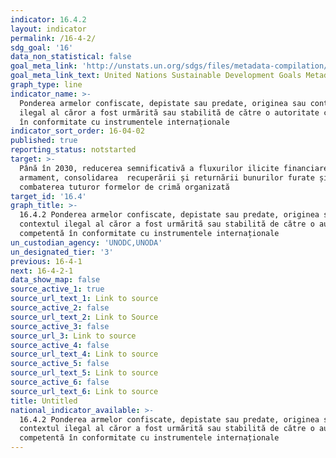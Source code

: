 ```yaml
---
indicator: 16.4.2
layout: indicator
permalink: /16-4-2/
sdg_goal: '16'
data_non_statistical: false
goal_meta_link: 'http://unstats.un.org/sdgs/files/metadata-compilation/Metadata-Goal-16.pdf'
goal_meta_link_text: United Nations Sustainable Development Goals Metadata (pdf 1361kB)
graph_type: line
indicator_name: >-
  Ponderea armelor confiscate, depistate sau predate, originea sau contextul
  ilegal al căror a fost urmărită sau stabilită de către o autoritate competentă
  în conformitate cu instrumentele internaționale
indicator_sort_order: 16-04-02
published: true
reporting_status: notstarted
target: >-
  Până în 2030, reducerea semnificativă a fluxurilor ilicite financiare și de
  armament, consolidarea  recuperării și returnării bunurilor furate și
  combaterea tuturor formelor de crimă organizată
target_id: '16.4'
graph_title: >-
  16.4.2 Ponderea armelor confiscate, depistate sau predate, originea sau
  contextul ilegal al căror a fost urmărită sau stabilită de către o autoritate
  competentă în conformitate cu instrumentele internaționale
un_custodian_agency: 'UNODC,UNODA'
un_designated_tier: '3'
previous: 16-4-1
next: 16-4-2-1
data_show_map: false
source_active_1: true
source_url_text_1: Link to source
source_active_2: false
source_url_text_2: Link to Source
source_active_3: false
source_url_3: Link to source
source_active_4: false
source_url_text_4: Link to source
source_active_5: false
source_url_text_5: Link to source
source_active_6: false
source_url_text_6: Link to source
title: Untitled
national_indicator_available: >-
  16.4.2 Ponderea armelor confiscate, depistate sau predate, originea sau
  contextul ilegal al căror a fost urmărită sau stabilită de către o autoritate
  competentă în conformitate cu instrumentele internaționale
---
```

